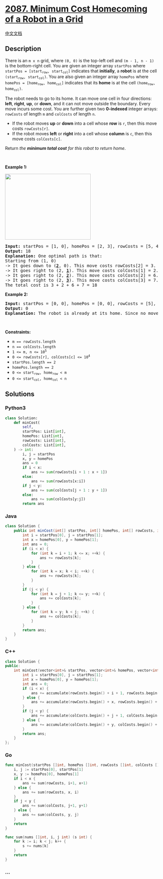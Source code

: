# [2087. Minimum Cost Homecoming of a Robot in a Grid](https://leetcode.com/problems/minimum-cost-homecoming-of-a-robot-in-a-grid)

[中文文档](/solution/2000-2099/2087.Minimum%20Cost%20Homecoming%20of%20a%20Robot%20in%20a%20Grid/README.md)

## Description

<p>There is an <code>m x n</code> grid, where <code>(0, 0)</code> is the top-left cell and <code>(m - 1, n - 1)</code> is the bottom-right cell. You are given an integer array <code>startPos</code> where <code>startPos = [start<sub>row</sub>, start<sub>col</sub>]</code> indicates that <strong>initially</strong>, a <strong>robot</strong> is at the cell <code>(start<sub>row</sub>, start<sub>col</sub>)</code>. You are also given an integer array <code>homePos</code> where <code>homePos = [home<sub>row</sub>, home<sub>col</sub>]</code> indicates that its <strong>home</strong> is at the cell <code>(home<sub>row</sub>, home<sub>col</sub>)</code>.</p>

<p>The robot needs to go to its home. It can move one cell in four directions: <strong>left</strong>, <strong>right</strong>, <strong>up</strong>, or <strong>down</strong>, and it can not move outside the boundary. Every move incurs some cost. You are further given two <strong>0-indexed</strong> integer arrays: <code>rowCosts</code> of length <code>m</code> and <code>colCosts</code> of length <code>n</code>.</p>

<ul>
	<li>If the robot moves <strong>up</strong> or <strong>down</strong> into a cell whose <strong>row</strong> is <code>r</code>, then this move costs <code>rowCosts[r]</code>.</li>
	<li>If the robot moves <strong>left</strong> or <strong>right</strong> into a cell whose <strong>column</strong> is <code>c</code>, then this move costs <code>colCosts[c]</code>.</li>
</ul>

<p>Return <em>the <strong>minimum total cost</strong> for this robot to return home</em>.</p>

<p>&nbsp;</p>
<p><strong class="example">Example 1:</strong></p>
<img alt="" src="https://fastly.jsdelivr.net/gh/doocs/leetcode@main/solution/2000-2099/2087.Minimum%20Cost%20Homecoming%20of%20a%20Robot%20in%20a%20Grid/images/eg-1.png" style="width: 282px; height: 217px;" />
<pre>
<strong>Input:</strong> startPos = [1, 0], homePos = [2, 3], rowCosts = [5, 4, 3], colCosts = [8, 2, 6, 7]
<strong>Output:</strong> 18
<strong>Explanation:</strong> One optimal path is that:
Starting from (1, 0)
-&gt; It goes down to (<u><strong>2</strong></u>, 0). This move costs rowCosts[2] = 3.
-&gt; It goes right to (2, <u><strong>1</strong></u>). This move costs colCosts[1] = 2.
-&gt; It goes right to (2, <u><strong>2</strong></u>). This move costs colCosts[2] = 6.
-&gt; It goes right to (2, <u><strong>3</strong></u>). This move costs colCosts[3] = 7.
The total cost is 3 + 2 + 6 + 7 = 18</pre>

<p><strong class="example">Example 2:</strong></p>

<pre>
<strong>Input:</strong> startPos = [0, 0], homePos = [0, 0], rowCosts = [5], colCosts = [26]
<strong>Output:</strong> 0
<strong>Explanation:</strong> The robot is already at its home. Since no moves occur, the total cost is 0.
</pre>

<p>&nbsp;</p>
<p><strong>Constraints:</strong></p>

<ul>
	<li><code>m == rowCosts.length</code></li>
	<li><code>n == colCosts.length</code></li>
	<li><code>1 &lt;= m, n &lt;= 10<sup>5</sup></code></li>
	<li><code>0 &lt;= rowCosts[r], colCosts[c] &lt;= 10<sup>4</sup></code></li>
	<li><code>startPos.length == 2</code></li>
	<li><code>homePos.length == 2</code></li>
	<li><code>0 &lt;= start<sub>row</sub>, home<sub>row</sub> &lt; m</code></li>
	<li><code>0 &lt;= start<sub>col</sub>, home<sub>col</sub> &lt; n</code></li>
</ul>

## Solutions

<!-- tabs:start -->

### **Python3**

```python
class Solution:
    def minCost(
        self,
        startPos: List[int],
        homePos: List[int],
        rowCosts: List[int],
        colCosts: List[int],
    ) -> int:
        i, j = startPos
        x, y = homePos
        ans = 0
        if i < x:
            ans += sum(rowCosts[i + 1 : x + 1])
        else:
            ans += sum(rowCosts[x:i])
        if j < y:
            ans += sum(colCosts[j + 1 : y + 1])
        else:
            ans += sum(colCosts[y:j])
        return ans
```

### **Java**

```java
class Solution {
    public int minCost(int[] startPos, int[] homePos, int[] rowCosts, int[] colCosts) {
        int i = startPos[0], j = startPos[1];
        int x = homePos[0], y = homePos[1];
        int ans = 0;
        if (i < x) {
            for (int k = i + 1; k <= x; ++k) {
                ans += rowCosts[k];
            }
        } else {
            for (int k = x; k < i; ++k) {
                ans += rowCosts[k];
            }
        }
        if (j < y) {
            for (int k = j + 1; k <= y; ++k) {
                ans += colCosts[k];
            }
        } else {
            for (int k = y; k < j; ++k) {
                ans += colCosts[k];
            }
        }
        return ans;
    }
}
```

### **C++**

```cpp
class Solution {
public:
    int minCost(vector<int>& startPos, vector<int>& homePos, vector<int>& rowCosts, vector<int>& colCosts) {
        int i = startPos[0], j = startPos[1];
        int x = homePos[0], y = homePos[1];
        int ans = 0;
        if (i < x) {
            ans += accumulate(rowCosts.begin() + i + 1, rowCosts.begin() + x + 1, 0);
        } else {
            ans += accumulate(rowCosts.begin() + x, rowCosts.begin() + i, 0);
        }
        if (j < y) {
            ans += accumulate(colCosts.begin() + j + 1, colCosts.begin() + y + 1, 0);
        } else {
            ans += accumulate(colCosts.begin() + y, colCosts.begin() + j, 0);
        }
        return ans;
    }
};
```

### **Go**

```go
func minCost(startPos []int, homePos []int, rowCosts []int, colCosts []int) (ans int) {
	i, j := startPos[0], startPos[1]
	x, y := homePos[0], homePos[1]
	if i < x {
		ans += sum(rowCosts, i+1, x+1)
	} else {
		ans += sum(rowCosts, x, i)
	}
	if j < y {
		ans += sum(colCosts, j+1, y+1)
	} else {
		ans += sum(colCosts, y, j)
	}
	return
}

func sum(nums []int, i, j int) (s int) {
	for k := i; k < j; k++ {
		s += nums[k]
	}
	return
}
```

### **...**

```

```

<!-- tabs:end -->
